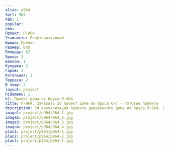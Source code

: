 ```yaml
---
alias: p964
Sort: 964
FBX: 1
popular: 
new: 
Проект: П-964
Этажность: Полутораэтажный
Крыша: Прямая
Размер: 6х8
Площадь: 62
Эркер: 2
Балкон: 1
Кукушка: 2
Гараж: 2
Котельная: 1
Терраса: 2
В чашу: 2
layout: project
hidemenu: 1
h1: Проект дома из бруса П-964
title: П-964. Заказать 3d проект дома из бруса 6х7 - готовые проекты
description: 3d визуализация проекта деревянного дома из бруса П-964. Площадь 62 м2, размер 6х7. Вы можете внести любые изменения в проект.
image1: project/p964/964_1.jpg
image2: project/p964/964_2.jpg
image3: project/p964/964_3.jpg
image4: project/p964/964_4.jpg
plan1: project/p964/p964-1.jpg
plan2: project/p964/p964-2.jpg
planl: project/p964/p964-f.jpg
---
```

